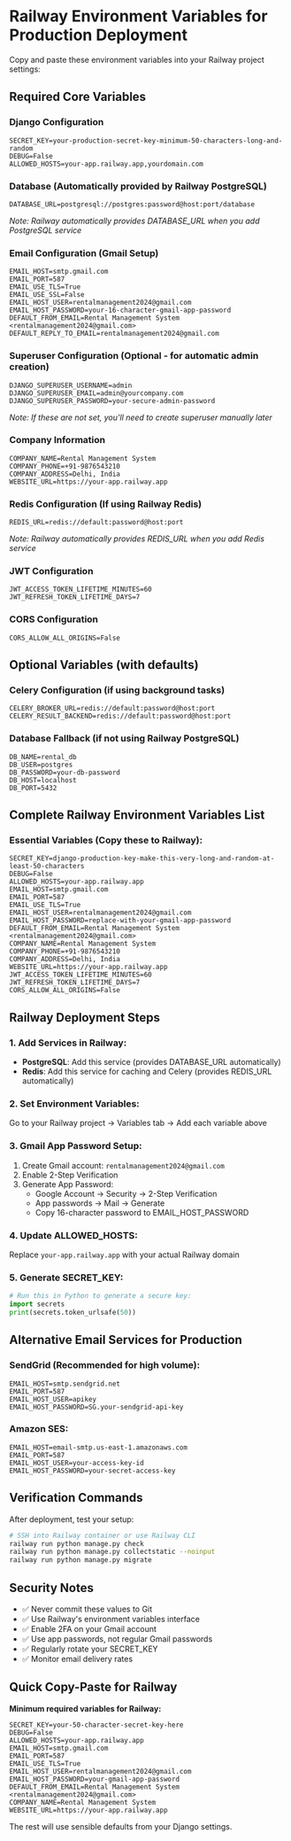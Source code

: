 # Railway Environment Variables for Production Deployment

Copy and paste these environment variables into your Railway project settings:

## Required Core Variables

### Django Configuration
```
SECRET_KEY=your-production-secret-key-minimum-50-characters-long-and-random
DEBUG=False
ALLOWED_HOSTS=your-app.railway.app,yourdomain.com
```

### Database (Automatically provided by Railway PostgreSQL)
```
DATABASE_URL=postgresql://postgres:password@host:port/database
```
*Note: Railway automatically provides DATABASE_URL when you add PostgreSQL service*

### Email Configuration (Gmail Setup)
```
EMAIL_HOST=smtp.gmail.com
EMAIL_PORT=587
EMAIL_USE_TLS=True
EMAIL_USE_SSL=False
EMAIL_HOST_USER=rentalmanagement2024@gmail.com
EMAIL_HOST_PASSWORD=your-16-character-gmail-app-password
DEFAULT_FROM_EMAIL=Rental Management System <rentalmanagement2024@gmail.com>
DEFAULT_REPLY_TO_EMAIL=rentalmanagement2024@gmail.com
```

### Superuser Configuration (Optional - for automatic admin creation)
```
DJANGO_SUPERUSER_USERNAME=admin
DJANGO_SUPERUSER_EMAIL=admin@yourcompany.com
DJANGO_SUPERUSER_PASSWORD=your-secure-admin-password
```
*Note: If these are not set, you'll need to create superuser manually later*

### Company Information
```
COMPANY_NAME=Rental Management System
COMPANY_PHONE=+91-9876543210
COMPANY_ADDRESS=Delhi, India
WEBSITE_URL=https://your-app.railway.app
```

### Redis Configuration (If using Railway Redis)
```
REDIS_URL=redis://default:password@host:port
```
*Note: Railway automatically provides REDIS_URL when you add Redis service*

### JWT Configuration
```
JWT_ACCESS_TOKEN_LIFETIME_MINUTES=60
JWT_REFRESH_TOKEN_LIFETIME_DAYS=7
```

### CORS Configuration
```
CORS_ALLOW_ALL_ORIGINS=False
```

## Optional Variables (with defaults)

### Celery Configuration (if using background tasks)
```
CELERY_BROKER_URL=redis://default:password@host:port
CELERY_RESULT_BACKEND=redis://default:password@host:port
```

### Database Fallback (if not using Railway PostgreSQL)
```
DB_NAME=rental_db
DB_USER=postgres
DB_PASSWORD=your-db-password
DB_HOST=localhost
DB_PORT=5432
```

## Complete Railway Environment Variables List

### Essential Variables (Copy these to Railway):
```
SECRET_KEY=django-production-key-make-this-very-long-and-random-at-least-50-characters
DEBUG=False
ALLOWED_HOSTS=your-app.railway.app
EMAIL_HOST=smtp.gmail.com
EMAIL_PORT=587
EMAIL_USE_TLS=True
EMAIL_HOST_USER=rentalmanagement2024@gmail.com
EMAIL_HOST_PASSWORD=replace-with-your-gmail-app-password
DEFAULT_FROM_EMAIL=Rental Management System <rentalmanagement2024@gmail.com>
COMPANY_NAME=Rental Management System
COMPANY_PHONE=+91-9876543210
COMPANY_ADDRESS=Delhi, India
WEBSITE_URL=https://your-app.railway.app
JWT_ACCESS_TOKEN_LIFETIME_MINUTES=60
JWT_REFRESH_TOKEN_LIFETIME_DAYS=7
CORS_ALLOW_ALL_ORIGINS=False
```

## Railway Deployment Steps

### 1. Add Services in Railway:
- **PostgreSQL**: Add this service (provides DATABASE_URL automatically)
- **Redis**: Add this service for caching and Celery (provides REDIS_URL automatically)

### 2. Set Environment Variables:
Go to your Railway project → Variables tab → Add each variable above

### 3. Gmail App Password Setup:
1. Create Gmail account: `rentalmanagement2024@gmail.com`
2. Enable 2-Step Verification
3. Generate App Password:
   - Google Account → Security → 2-Step Verification
   - App passwords → Mail → Generate
   - Copy 16-character password to EMAIL_HOST_PASSWORD

### 4. Update ALLOWED_HOSTS:
Replace `your-app.railway.app` with your actual Railway domain

### 5. Generate SECRET_KEY:
```python
# Run this in Python to generate a secure key:
import secrets
print(secrets.token_urlsafe(50))
```

## Alternative Email Services for Production

### SendGrid (Recommended for high volume):
```
EMAIL_HOST=smtp.sendgrid.net
EMAIL_PORT=587
EMAIL_HOST_USER=apikey
EMAIL_HOST_PASSWORD=SG.your-sendgrid-api-key
```

### Amazon SES:
```
EMAIL_HOST=email-smtp.us-east-1.amazonaws.com
EMAIL_PORT=587
EMAIL_HOST_USER=your-access-key-id
EMAIL_HOST_PASSWORD=your-secret-access-key
```

## Verification Commands

After deployment, test your setup:
```bash
# SSH into Railway container or use Railway CLI
railway run python manage.py check
railway run python manage.py collectstatic --noinput
railway run python manage.py migrate
```

## Security Notes

- ✅ Never commit these values to Git
- ✅ Use Railway's environment variables interface
- ✅ Enable 2FA on your Gmail account
- ✅ Use app passwords, not regular Gmail passwords
- ✅ Regularly rotate your SECRET_KEY
- ✅ Monitor email delivery rates

## Quick Copy-Paste for Railway

**Minimum required variables for Railway:**
```
SECRET_KEY=your-50-character-secret-key-here
DEBUG=False
ALLOWED_HOSTS=your-app.railway.app
EMAIL_HOST=smtp.gmail.com
EMAIL_PORT=587
EMAIL_USE_TLS=True
EMAIL_HOST_USER=rentalmanagement2024@gmail.com
EMAIL_HOST_PASSWORD=your-gmail-app-password
DEFAULT_FROM_EMAIL=Rental Management System <rentalmanagement2024@gmail.com>
COMPANY_NAME=Rental Management System
WEBSITE_URL=https://your-app.railway.app
```

The rest will use sensible defaults from your Django settings.
